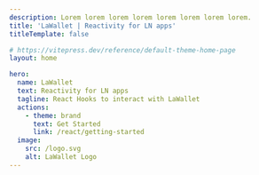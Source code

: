 ```yaml
---
description: Lorem lorem lorem lorem lorem lorem lorem lorem.
title: 'LaWallet | Reactivity for LN apps'
titleTemplate: false

# https://vitepress.dev/reference/default-theme-home-page
layout: home

hero:
  name: LaWallet
  text: Reactivity for LN apps
  tagline: React Hooks to interact with LaWallet
  actions:
    - theme: brand
      text: Get Started
      link: /react/getting-started
  image:
    src: /logo.svg
    alt: LaWallet Logo
---
```

